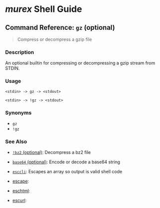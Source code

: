 # _murex_ Shell Guide

## Command Reference: `gz` (optional)

> Compress or decompress a gzip file

### Description

An optional builtin for compressing or decompressing a gzip stream from STDIN.

### Usage

    <stdin> -> gz -> <stdout>
    
    <stdin> -> !gz -> <stdout>

### Synonyms

* `gz`
* `!gz`


### See Also

* [`!bz2` (optional)](../commands/bz2.md):
  Decompress a bz2 file
* [`base64` (optional)](../commands/base64.md):
  Encode or decode a base64 string
* [`esccli`](../commands/esccli.md):
  Escapes an array so output is valid shell code
* [escape](../commands/escape.md):
  
* [eschtml](../commands/eschtml.md):
  
* [escurl](../commands/escurl.md):
  